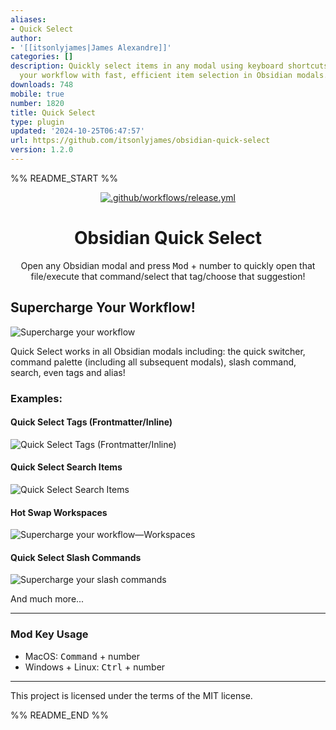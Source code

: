 ```yaml
---
aliases:
- Quick Select
author:
- '[[itsonlyjames|James Alexandre]]'
categories: []
description: Quickly select items in any modal using keyboard shortcuts. Supercharge
  your workflow with fast, efficient item selection in Obsidian modals.
downloads: 748
mobile: true
number: 1820
title: Quick Select
type: plugin
updated: '2024-10-25T06:47:57'
url: https://github.com/itsonlyjames/obsidian-quick-select
version: 1.2.0
---
```


%% README_START %%

<div style="text-align:center;">

[![.github/workflows/release.yml](https://github.com/itsonlyjames/obsidian-quick-select/actions/workflows/release.yml/badge.svg)](https://github.com/itsonlyjames/obsidian-quick-select/actions/workflows/release.yml)

<h1>Obsidian Quick Select</h1>

</div>

<p style="text-align:center;">Open any Obsidian modal and press <kbd>Mod</kbd> + number</kbd> to quickly open that file/execute that command/select that tag/choose that suggestion!</p>

## Supercharge Your Workflow!

![Supercharge your workflow](https://raw.githubusercontent.com/itsonlyjames/obsidian-quick-select/HEAD/docs/supercharge-your-workflow.gif)

Quick Select works in all Obsidian modals including: the quick switcher, command palette (including all subsequent modals), slash command, search, even tags and alias!

### Examples:

#### Quick Select Tags (Frontmatter/Inline)

![Quick Select Tags (Frontmatter/Inline)](https://raw.githubusercontent.com/itsonlyjames/obsidian-quick-select/HEAD/docs/quick-select-tags.gif)

#### Quick Select Search Items

![Quick Select Search Items](https://raw.githubusercontent.com/itsonlyjames/obsidian-quick-select/HEAD/docs/quick-select-search.gif)

#### Hot Swap Workspaces

![Supercharge your workflow—Workspaces](https://raw.githubusercontent.com/itsonlyjames/obsidian-quick-select/HEAD/docs/supercharge-your-workflow-workspaces.gif)

#### Quick Select Slash Commands

![Supercharge your slash commands](https://raw.githubusercontent.com/itsonlyjames/obsidian-quick-select/HEAD/docs/supercharge-your-slash-commands.gif)

And much more...

---

### Mod Key Usage

- MacOS: <kbd>Command</kbd> + number
- Windows + Linux: <kbd>Ctrl</kbd> + number

---

This project is licensed under the terms of the MIT license.


%% README_END %%
